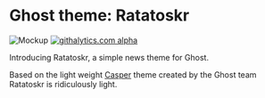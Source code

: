Ghost theme: Ratatoskr
======================

![Mockup](http://jcode.me/content/images/2013/Dec/ratatoskr_mockup.png)
[![githalytics.com alpha](https://cruel-carlota.pagodabox.com/db0dedae17f18f7e6502fd7f43bd8dbe "githalytics.com")](http://githalytics.com/JasonMillward/Ratatoskr)

Introducing Ratatoskr, a simple news theme for Ghost. 

Based on the light weight [Casper](https://github.com/TryGhost/Casper) theme created by the Ghost team Ratatoskr is ridiculously light. 

